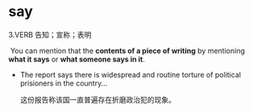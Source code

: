 # say

3.VERB 告知；宣称；表明

​	You can mention that the **contents of a piece of writing** by mentioning **what it says** or **what someone says in it**.

- The report says there is widespread and routine torture of political prisioners in the country...

  这份报告称该国一直普遍存在折磨政治犯的现象。